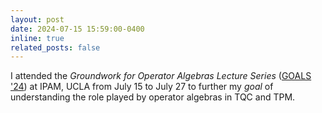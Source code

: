 ```yaml
---
layout: post
date: 2024-07-15 15:59:00-0400
inline: true
related_posts: false
---
```


I attended the *Groundwork for Operator Algebras Lecture Series* ([GOALS '24](https://users.math.msu.edu/users/banelson/conferences/GOALS.html)) at IPAM, UCLA from July 15 to July 27  to further my *goal* of understanding the role played by operator algebras in TQC and TPM.